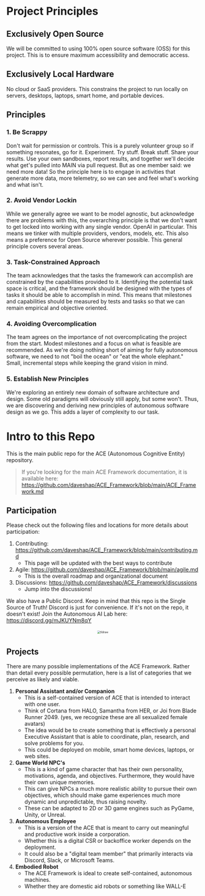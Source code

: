 # Project Principles

## Exclusively Open Source

We will be committed to using 100% open source software (OSS) for this project. This is to ensure maximum accessibility and democratic access.

## Exclusively Local Hardware

No cloud or SaaS providers. This constrains the project to run locally on servers, desktops, laptops, smart home, and portable devices. 

## Principles

### 1. Be Scrappy
Don't wait for permission or controls. This is a purely volunteer group so if something resonates, go for it. Experiment. Try stuff. Break stuff. Share your results. Use your own sandboxes, report results, and together we'll decide what get's pulled into MAIN via pull request. But as one member said: we need more data! So the principle here is to engage in activities that generate more data, more telemetry, so we can see and feel what's working and what isn't. 

### 2. Avoid Vendor Lockin
While we generally agree we want to be model agnostic, but acknowledge there are problems with this, the overarching principle is that we don't want to get locked into working with any single vendor. OpenAI in particular. This means we tinker with multiple providers, vendors, models, etc. This also means a preference for Open Source wherever possible. This general principle covers several areas.

### 3. Task-Constrained Approach
The team acknowledges that the tasks the framework can accomplish are constrained by the capabilities provided to it. Identifying the potential task space is critical, and the framework should be designed with the types of tasks it should be able to accomplish in mind. This means that milestones and capabilities should be measured by tests and tasks so that we can remain empirical and objective oriented.

### 4. Avoiding Overcomplication
The team agrees on the importance of not overcomplicating the project from the start. Modest milestones and a focus on what is feasible are recommended. As we're doing nothing short of aiming for fully autonomous software, we need to not "boil the ocean" or "eat the whole elephant." Small, incremental steps while keeping the grand vision in mind. 

### 5. Establish New Principles
We're exploring an entirely new domain of software architecture and design. Some old paradigms will obviously still apply, but some won't. Thus, we are discovering and deriving new principles of autonomous software design as we go. This adds a layer of complexity to our task. 


# Intro to this Repo

This is the main public repo for the ACE (Autonomous Cognitive Entity) repository.

> If you're looking for the main ACE Framework documentation, it is available here: https://github.com/daveshap/ACE_Framework/blob/main/ACE_Framework.md

## Participation

Please check out the following files and locations for more details about participation:

1. Contributing: https://github.com/daveshap/ACE_Framework/blob/main/contributing.md
   - This page will be updated with the best ways to contribute
2. Agile: https://github.com/daveshap/ACE_Framework/blob/main/agile.md
   - This is the overall roadmap and organizational document
3. Discussions: https://github.com/daveshap/ACE_Framework/discussions
   - Jump into the discussions! 

We also have a Public Discord. Keep in mind that this repo is the Single Source of Truth! Discord is just for convenience. If it's not on the repo, it doesn't exist! Join the Autonomous AI Lab here: https://discord.gg/mJKUYNm8qY

<div alt style="text-align: center; transform: scale(.5);">
<picture>
<source media="(prefers-color-scheme: dark)" srcset="https://raw.githubusercontent.com/daveshap/ACE_Framework/main/images/ACE%20Framework%20Overall%20Architecture.png" />
<img alt="tldraw" src="https://raw.githubusercontent.com/daveshap/ACE_Framework/main/images/ACE%20Framework%20Overall%20Architecture.png" />
</picture>
</div>

## Projects

There are many possible implementations of the ACE Framework. Rather than detail every possible permutation, here is a list of categories that we perceive as likely and viable.

1. **Personal Assistant and/or Companion**
   - This is a self-contained version of ACE that is intended to interact with one user. 
   - Think of Cortana from HALO, Samantha from HER, or Joi from Blade Runner 2049. (yes, we recognize these are all sexualized female avatars)
   - The idea would be to create something that is effectively a personal Executive Assistant that is able to coordinate, plan, research, and solve problems for you.
   - This could be deployed on mobile, smart home devices, laptops, or web sites.
2. **Game World NPC's**
   - This is a kind of game character that has their own personality, motivations, agenda, and objectives. Furthermore, they would have their own unique memories.
   - This can give NPCs a much more realistic ability to pursue their own objectives, which should make game experiences much more dynamic and unpredictable, thus raising novelty.
   - These can be adapted to 2D or 3D game engines such as PyGame, Unity, or Unreal.
3. **Autonomous Employee**
   - This is a version of the ACE that is meant to carry out meaningful and productive work inside a corporation.
   - Whether this is a digital CSR or backoffice worker depends on the deployment.
   - It could also be a "digital team member" that primarily interacts via Discord, Slack, or Microsoft Teams.
4. **Embodied Robot**
   - The ACE Framework is ideal to create self-contained, autonomous machines.
   - Whether they are domestic aid robots or something like WALL-E
